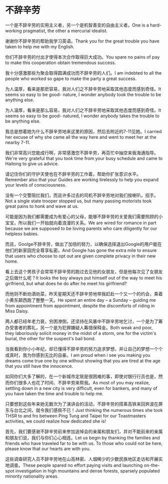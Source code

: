 # 不辞辛劳

<p><span class="chinese">一个是不辞辛劳的实用主义者，另一个是机智善变的自由主义者。</span><span class="english">One is a hard-working pragmatist, the other a mercurial idealist.</span></p>

<p><span class="chinese">谢谢你不辞辛劳的帮助我学习英语。</span><span class="english">Thank you for the great trouble you have taken to help me with my English.</span></p>

<p><span class="chinese">你们不辞辛劳的付出才使得本次合作取得巨大成功。</span><span class="english">You spare no pains of pay to make this cooperation obtain tremendous success.</span></p>

<p><span class="chinese">我十分感激那些为聚会取得圆满成功而不辞辛劳的人们。</span><span class="english">I am indebted to all the people who worked so gape to make the party a great success.</span></p>

<p><span class="chinese">为人温厚，看来是那麽容易，我对人们之不辞辛劳地采取其他态度而感到奇怪。</span><span class="english">It seems so easy to be good- nature, I wonder anybody took the trouble to be anything else.</span></p>

<p><span class="chinese">为人温厚，看来是那么容易，我对人们之不辞辛劳地采取其他态度而感到奇怪。</span><span class="english">It seems so easy to be good- natured, I wonder anybody takes the trouble to be anything else.</span></p>

<p><span class="chinese">我总是想着她为什么不辞辛劳地来这里的原因，然后去附近的7-11见她。</span><span class="english">I carried her excuse of why she came all the way here and went to meet her at the nearby 7-11.</span></p>

<p><span class="chinese">我们非常高兴您能成行啊，非常感激您不辞辛劳，再百忙中抽空来我海通指导。</span><span class="english">We're very grateful that you took time from your busy schedule and came to Haitong to give us advice.</span></p>

<p><span class="chinese">请记住你们的守护天使也在不辞辛劳的工作着，帮助你扩张意识水平。</span><span class="english">Remember also that your Guides are working tirelessly to help you expand your levels of consciousness.</span></p>

<p><span class="chinese">没有一个交警阻拦我们，而且许多过去的司机不辞辛劳地对我们按喇叭，招手。</span><span class="english">Not a single state trooper stopped us, but many passing motorists took great pains to honk and wave at us.</span></p>

<p><span class="chinese">可能是因为我们都需要成为有爱心的父母，能够不辞辛劳的关爱我们需要照顾的小宝宝，所以我们一开始就向着浪漫的关系。</span><span class="english">We are wired for romance in part because we are supposed to be loving parents who care diligently for our helpless babies.</span></p>

<p><span class="chinese">而且，Goolge不辞辛劳，做出了加倍的努力，以确保选择退出Google的用户能在他们的新家园完全尊享私密。</span><span class="english">And Google has gone the extra mile to ensure that users who choose to opt out are given complete privacy in their new home.</span></p>

<p><span class="chinese">看上去这个男孩子会常常不辞辛劳的跑过去见他的女朋友，但是他每次见了女朋友之后做什么呢？</span><span class="english">It looks the boy always put himself out of the way to meet his girlfriend, but what does he do after he meet his girlfriend?</span></p>

<p><span class="chinese">而他则不断劝酒劝菜，昨天星期天还不辞辛劳地带我赶赴一个又一个的约会，乘着小黄东颠西跑了整整一天。</span><span class="english">He spent an entire day – a Sunday – guiding me from appointment from appointment, despite the discomforts of riding in Miss Daisy.</span></p>

<p><span class="chinese">两人都已经年老力衰，穷困潦倒，还坚持在风暴中不辞辛劳地乞讨，一个是为了筹办受害者的葬礼，另一个是为犯罪嫌疑人筹措保释金。</span><span class="english">Both weak and poor, they laboriously solicit money in the midst of a storm, one for the victim's burial, the other for the suspect's bail bond.</span></p>

<p><span class="chinese">当我看到你小小年纪，却已懂得不辞辛劳的努力追求梦想，并让自己的梦想一个个成真时，我为你感到无比的自豪。</span><span class="english">I am proud when i see you making you dreams come true one by one without showing that you are tired at the age that you still have the innocence.</span></p>

<p><span class="chinese">如同你们大多了解的，在一个新城市定居是很困难的事，即使对银行行员也是，然而你们很多人也花了时间、不辞辛劳来帮我。</span><span class="english">As most of you may realize, settling down in a new city is very difficult, even for bankers, and many of you have taken the time and trouble to help me.</span></p>

<p><span class="chinese">只要想到这些年来她无数次为了演讲会的活动，不辞辛劳的搭乘高铁来回奔波在屏东与台北之间，就令我们感佩不已！</span><span class="english">Just thinking the numerous times she took THSR to and fro between Ping Tung and Taipei for our Toastmasters activities, we could realize how dedicated she is!</span></p>

<p><span class="chinese">首先，我们要感谢不辞辛劳前来参加追悼会的亲属和朋友们，并对不能前来的亲属和朋友们说，我们与你们心心相连。</span><span class="english">Let us begin by thanking the families and friends who have traveled far to be with us. To those who could not be here, please know that our hearts are with you.</span></p>

<p><span class="chinese">这些调查研究人员不辞辛劳地在山高林密、人烟稀少的少数民族地区走访和开展实地调查。</span><span class="english">These people spared no effort paying visits and launching on-the-spot investigation in high mountains and dense forests, sparsely populated minority nationality areas.</span></p>

